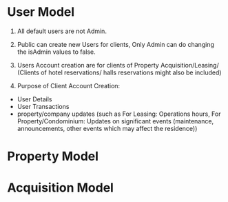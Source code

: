 # User Model

1. All default users are not Admin.

2. Public can create new Users for clients, Only Admin can do changing the isAdmin values to false. 

3. Users Account creation are for clients of Property Acquisition/Leasing/ (Clients of hotel reservations/ halls reservations might also be included)

4. Purpose of Client Account Creation:
- User Details
- User Transactions
- property/company updates (such as For Leasing: Operations hours, For Property/Condominium: Updates on significant events (maintenance, announcements, other events which may affect the residence))

# Property Model

# Acquisition Model